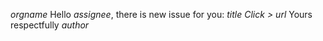 $orgname$ 
Hello *$assignee$*, there is new issue for you: 
$title$
_Click >_ $url$
Yours respectfully
*$author$*